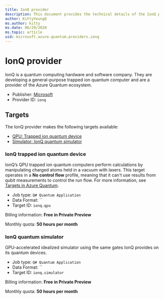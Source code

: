 ```yaml
---
title: IonQ provider 
description: This document provides the technical details of the IonQ provider
author: KittyYeungQ
ms.author: kitty
ms.date: 06/29/2020
ms.topic: article
uid: microsoft.azure.quantum.providers.ionq
---
```


# IonQ provider

IonQ is a quantum computing hardware and software company. They are developing a
general-purpose trapped ion quantum computer and are a provider of the
Azure Quantum ecosystem.

- Publisher: [Microsoft](https://microsoft.com)
- Provider ID: `ionq`

## Targets

The IonQ provider makes the following targets available:

- [QPU: Trapped ion quantum device](#ionq-trapped-ion-quantum-device)
- [Simulator: IonQ quantum simulator](#ionq-quantum-simulator)

### IonQ trapped ion quantum device

IonQ’s QPU trapped ion quantum computers perform calculations by manipulating
charged atoms held in a vacuum with lasers. This target operates in a **No
control flow** profile, meaning that it can't use results from qubit
measurements to control the run flow. For more information, see [Targets in Azure Quantum](xref:microsoft.azure.quantum.concepts.targets).

- Job type: `Q# Quantum Application`
- Data Format: ``
- Target ID: `ionq.qpu`

Billing information: **Free in Private Preview**

Monthly quota: **50 hours per month**

### IonQ quantum simulator

GPU-accelerated idealized simulator using the same gates IonQ provides on its
quantum devices.

- Job type: `Q# Quantum Application`
- Data Format: ``
- Target ID: `ionq.simulator`

Billing information: **Free in Private Preview**

Monthly quota: **50 hours per month**
